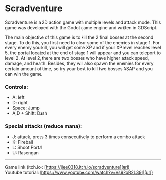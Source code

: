 # Scradventure

Scradventure is a 2D action game with multiple levels and attack mode. This game was developed with the Godot game engine 
and written in GDScript.

The main objective of this game is to kill the 2 final bosses at the second stage. To do this, you first need to clear some of the enemies in stage 1. 
For every enemy you kill, you will get some XP and if your XP level reaches level 5, the portal located at the end of stage 1 will appear and you can teleport to level 2.
At level 2, there are two bosses who have higher attack speed, damage, and health. Besides, they will also spawn the enemies for every certain amount of time, so try your best to kill two bosses ASAP and you can win the game. 

### Controls:
- A: left
- D: right
- Space: Jump
- A,D + Shift: Dash

### Special attacks (reduce mana):
- J: attack, press 3 times consecutively to perform a combo attack
- K: Fireball
- L: Shoot Portal
- U: Rasengan

---

Game link (itch.io): [https://jlee0318.itch.io/scradventure](url)  
Youtube tutorial: [https://www.youtube.com/watch?v=Vs9RoR2L39I](url)
